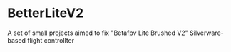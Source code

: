 # BetterLiteV2
 A set of small projects aimed to fix "Betafpv Lite Brushed V2" Silverware-based flight controllter
